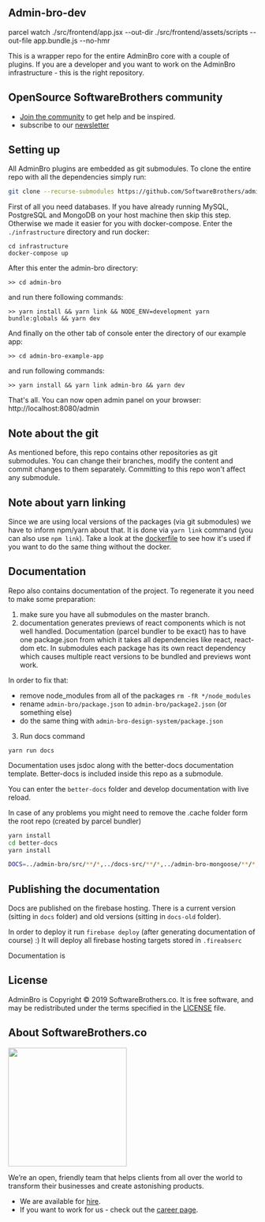 ## Admin-bro-dev

parcel watch ./src/frontend/app.jsx --out-dir ./src/frontend/assets/scripts --out-file app.bundle.js --no-hmr

This is a wrapper repo for the entire AdminBro core with a couple of plugins. If you are a developer and you want to work on the AdminBro infrastructure - this is the right repository.

## OpenSource SoftwareBrothers community

- [Join the community](https://join.slack.com/t/adminbro/shared_invite/zt-djsqxxpz-_YCS8UMtQ9Ade6DPuLR7Zw) to get help and be inspired.
- subscribe to our [newsletter](https://www.getrevue.co/profile/adminbro)

## Setting up

All AdminBro plugins are embedded as git submodules. To clone the entire repo with all the dependencies simply run:

```bash
git clone --recurse-submodules https://github.com/SoftwareBrothers/admin-bro-dev
```

First of all you need databases. If you have already running MySQL, PostgreSQL and MongoDB on your host machine then skip this step. Otherwise we made it easier for you with docker-compose. Enter the `./infrastructure` directory and run docker:

```
cd infrastructure
docker-compose up
```

After this enter the admin-bro directory:
```
>> cd admin-bro
```

and run there following commands:

```
>> yarn install && yarn link && NODE_ENV=development yarn bundle:globals && yarn dev
```

And finally on the other tab of console enter the directory of our example app:

```
>> cd admin-bro-example-app
```

and run following commands:

```
>> yarn install && yarn link admin-bro && yarn dev
```

That's all. You can now open admin panel on your browser: http://localhost:8080/admin

## Note about the git

As mentioned before, this repo contains other repositories as git submodules. You can change their branches, modify the content and commit changes to them separately. Committing to this repo won't affect any submodule.

## Note about yarn linking

Since we are using local versions of the packages (via git submodules) we 
have to inform npm/yarn about that. It is done via `yarn link` command (you can also use `npm link`). Take a look at the [dockerfile](infrastructure/Dockerfile) to see how it's used if you want to do the same thing without the docker.

## Documentation

Repo also contains documentation of the project. To regenerate it you need to make some preparation:

1. make sure you have all submodules on the master branch.
2. documentation generates previews of react components which is not well handled.
Documentation (parcel bundler to be exact) has to have one package.json
from which it takes all dependencies like react, react-dom etc. In submodules each package
has its own react dependency which causes multiple react versions to be bundled and previews
wont work.

In order to fix that:
- remove node_modules from all of the packages `rm -fR */node_modules`
- rename `admin-bro/package.json` to `admin-bro/package2.json` (or something else)
- do the same thing with `admin-bro-design-system/package.json`

3. Run docs command

```
yarn run docs
```

Documentation uses jsdoc along with the better-docs documentation template. Better-docs is included inside this repo as a submodule.

You can enter the `better-docs` folder and develop documentation with live reload.

In case of any problems you might need to remove the .cache folder form the root repo (created
by parcel bundler)

```bash
yarn install
cd better-docs
yarn install

DOCS=../admin-bro/src/**/*,../docs-src/**/*,../admin-bro-mongoose/**/*,../admin-bro-hapijs/**/*,../admin-bro-expressjs/**/*,../admin-bro-sequelizejs/**/* gulp
```

## Publishing the documentation

Docs are published on the firebase hosting. There is a current version (sitting in `docs` folder)
and old versions (sitting in `docs-old` folder).

In order to deploy it run `firebase deploy` (after generating documentation of course) :) It will
deploy all firebase hosting targets stored in `.fireabserc`

Documentation is 

## License

AdminBro is Copyright © 2019 SoftwareBrothers.co. It is free software, and may be redistributed under the terms specified in the [LICENSE](LICENSE) file.

## About SoftwareBrothers.co

<img src="https://softwarebrothers.co/assets/images/software-brothers-logo-full.svg" width=240>


We’re an open, friendly team that helps clients from all over the world to transform their businesses and create astonishing products.

* We are available for [hire](https://softwarebrothers.co/contact).
* If you want to work for us - check out the [career page](https://softwarebrothers.co/career).
